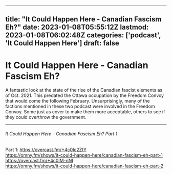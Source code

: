 
---
title: "It Could Happen Here - Canadian Fascism Eh?"
date: 2023-01-08T05:55:12Z
lastmod: 2023-01-08T06:02:48Z
categories: ['podcast', 'It Could Happen Here']
draft: false
---


# It Could Happen Here - Canadian Fascism Eh?
A fantastic look at the state of the rise of the Canadian fascist elements as of Oct. 2021. This predated the Ottawa occupation by the Freedom Convoy that would come the following February. Unsurprisingly, many of the factions mentioned in these two podcast were involved in the Freedom Convoy. Some just as cover to make them more acceptable, others to see if they could overthrow the government.

- - -
###### It Could Happen Here - Canadian Fascism Eh? Part 1

Part 1:
https://overcast.fm/+4c0Ic2ZtY  
https://omny.fm/shows/it-could-happen-here/canadian-fascism-eh-part-1
https://overcast.fm/+4c0IM-nNI  
https://omny.fm/shows/it-could-happen-here/canadian-fascism-eh-part-2

<!-- #public #podcast #It Could Happen Here# -->

<!-- {BearID:AFAF144B-78DE-4492-9F1C-040A419C38DF-28016-00002D980E5ED77C} -->
